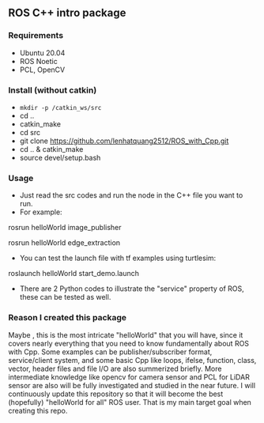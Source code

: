 
## ROS C++ intro package

### Requirements
* Ubuntu 20.04
* ROS Noetic
* PCL, OpenCV 
### Install (without catkin)
* `mkdir -p /catkin_ws/src`
* cd ..
* catkin_make
* cd src
* git clone https://github.com/lenhatquang2512/ROS_with_Cpp.git
* cd .. & catkin_make
* source devel/setup.bash


### Usage
 * Just read the src codes and run the node in the C++ file you want to run.
 * For example:
 
 rosrun helloWorld image_publisher
 
 rosrun helloWorld edge_extraction
 
 * You can test the launch file with tf examples using turtlesim:
 
 roslaunch helloWorld start_demo.launch
 
 * There are 2 Python codes to illustrate the "service" property of ROS, these can be tested as well.

### Reason I created this package

Maybe , this is the most intricate "helloWorld" that you will have, since it covers nearly everything that you need to know fundamentally about ROS with Cpp. Some examples can be publisher/subscriber format, service/client system, and some basic Cpp like loops, ifelse, function, class, vector, header files and file I/O are also summerized briefly. More intermediate knowledge like opencv for camera sensor and PCL for LiDAR sensor are also will be fully investigated and studied in the near future. I will continuously update this repository so that it will become the best (hopefully) "helloWorld for all" ROS user. That is my main target goal when creating this repo. 


